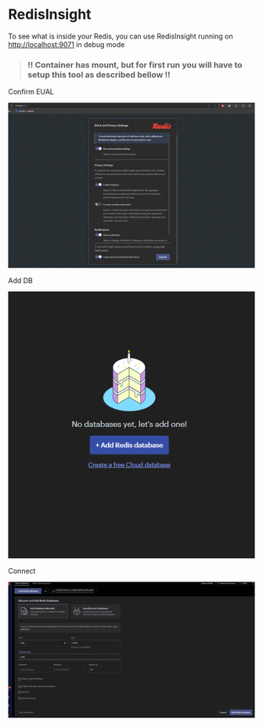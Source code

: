 # RedisInsight

To see what is inside your Redis, you can use RedisInsight running on [http://localhost:9071](http://localhost:9071) in debug mode

> ### !! Container has mount, but for first run you will have to setup this tool as described bellow !!

Confirm EUAL

![EULA](images/redisEula.png)

Add DB

![Add db](images/redisAddDb.png)

Connect

![Connect](images/redisConnect.png)